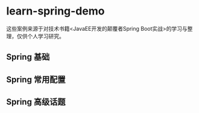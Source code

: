 # learn-spring-demo
这些案例来源于对技术书籍&lt;JavaEE开发的颠覆者Spring Boot实战>的学习与整理，仅供个人学习研究。

## Spring 基础

## Spring 常用配置

## Spring 高级话题
